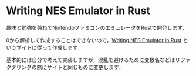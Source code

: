 # Writing NES Emulator in Rust

趣味と勉強を兼ねてNintendoファミコンのエミュレータをRustで開発します．

0から解析して作成することはできないので，[Writing NES Emulator in Rust](https://bugzmanov.github.io/nes_ebook/)
というサイトに従って作成します．

基本的には自分で考えて実装しますが，混乱を避けるために変数名などはリファクタリングの際にサイトと同じものに変更します．
